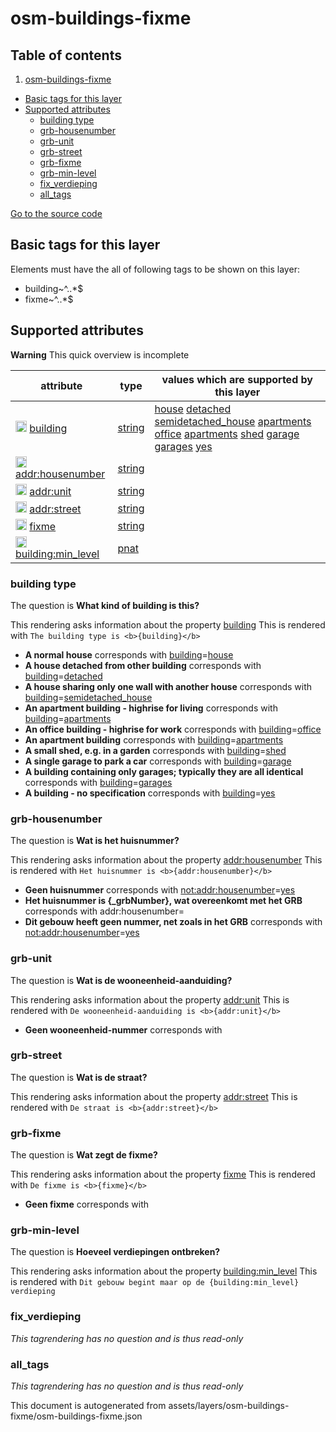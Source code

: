 

 osm-buildings-fixme 
=====================








## Table of contents

1. [osm-buildings-fixme](#osm-buildings-fixme)
  - [Basic tags for this layer](#basic-tags-for-this-layer)
  - [Supported attributes](#supported-attributes)
    + [building type](#building-type)
    + [grb-housenumber](#grb-housenumber)
    + [grb-unit](#grb-unit)
    + [grb-street](#grb-street)
    + [grb-fixme](#grb-fixme)
    + [grb-min-level](#grb-min-level)
    + [fix_verdieping](#fix_verdieping)
    + [all_tags](#all_tags)








[Go to the source code](../assets/layers/osm-buildings-fixme/osm-buildings-fixme.json)



 Basic tags for this layer 
---------------------------



Elements must have the all of following tags to be shown on this layer:



  - building~^..*$
  - fixme~^..*$




 Supported attributes 
----------------------



**Warning** This quick overview is incomplete



attribute | type | values which are supported by this layer
----------- | ------ | ------------------------------------------
[<img src='https://mapcomplete.osm.be/assets/svg/statistics.svg' height='18px'>](https://taginfo.openstreetmap.org/keys/building#values) [building](https://wiki.openstreetmap.org/wiki/Key:building) | [string](../SpecialInputElements.md#string) | [house](https://wiki.openstreetmap.org/wiki/Tag:building%3Dhouse) [detached](https://wiki.openstreetmap.org/wiki/Tag:building%3Ddetached) [semidetached_house](https://wiki.openstreetmap.org/wiki/Tag:building%3Dsemidetached_house) [apartments](https://wiki.openstreetmap.org/wiki/Tag:building%3Dapartments) [office](https://wiki.openstreetmap.org/wiki/Tag:building%3Doffice) [apartments](https://wiki.openstreetmap.org/wiki/Tag:building%3Dapartments) [shed](https://wiki.openstreetmap.org/wiki/Tag:building%3Dshed) [garage](https://wiki.openstreetmap.org/wiki/Tag:building%3Dgarage) [garages](https://wiki.openstreetmap.org/wiki/Tag:building%3Dgarages) [yes](https://wiki.openstreetmap.org/wiki/Tag:building%3Dyes)
[<img src='https://mapcomplete.osm.be/assets/svg/statistics.svg' height='18px'>](https://taginfo.openstreetmap.org/keys/addr:housenumber#values) [addr:housenumber](https://wiki.openstreetmap.org/wiki/Key:addr:housenumber) | [string](../SpecialInputElements.md#string) | [](https://wiki.openstreetmap.org/wiki/Tag:addr:housenumber%3D) [](https://wiki.openstreetmap.org/wiki/Tag:addr:housenumber%3D) [](https://wiki.openstreetmap.org/wiki/Tag:addr:housenumber%3D)
[<img src='https://mapcomplete.osm.be/assets/svg/statistics.svg' height='18px'>](https://taginfo.openstreetmap.org/keys/addr:unit#values) [addr:unit](https://wiki.openstreetmap.org/wiki/Key:addr:unit) | [string](../SpecialInputElements.md#string) | [](https://wiki.openstreetmap.org/wiki/Tag:addr:unit%3D)
[<img src='https://mapcomplete.osm.be/assets/svg/statistics.svg' height='18px'>](https://taginfo.openstreetmap.org/keys/addr:street#values) [addr:street](https://wiki.openstreetmap.org/wiki/Key:addr:street) | [string](../SpecialInputElements.md#string) | 
[<img src='https://mapcomplete.osm.be/assets/svg/statistics.svg' height='18px'>](https://taginfo.openstreetmap.org/keys/fixme#values) [fixme](https://wiki.openstreetmap.org/wiki/Key:fixme) | [string](../SpecialInputElements.md#string) | [](https://wiki.openstreetmap.org/wiki/Tag:fixme%3D)
[<img src='https://mapcomplete.osm.be/assets/svg/statistics.svg' height='18px'>](https://taginfo.openstreetmap.org/keys/building:min_level#values) [building:min_level](https://wiki.openstreetmap.org/wiki/Key:building:min_level) | [pnat](../SpecialInputElements.md#pnat) | 




### building type 



The question is **What kind of building is this?**

This rendering asks information about the property  [building](https://wiki.openstreetmap.org/wiki/Key:building) 
This is rendered with `The building type is <b>{building}</b>`



  - **A normal house** corresponds with <a href='https://wiki.openstreetmap.org/wiki/Key:building' target='_blank'>building</a>=<a href='https://wiki.openstreetmap.org/wiki/Tag:building%3Dhouse' target='_blank'>house</a>
  - **A house detached from other building** corresponds with <a href='https://wiki.openstreetmap.org/wiki/Key:building' target='_blank'>building</a>=<a href='https://wiki.openstreetmap.org/wiki/Tag:building%3Ddetached' target='_blank'>detached</a>
  - **A house sharing only one wall with another house** corresponds with <a href='https://wiki.openstreetmap.org/wiki/Key:building' target='_blank'>building</a>=<a href='https://wiki.openstreetmap.org/wiki/Tag:building%3Dsemidetached_house' target='_blank'>semidetached_house</a>
  - **An apartment building - highrise for living** corresponds with <a href='https://wiki.openstreetmap.org/wiki/Key:building' target='_blank'>building</a>=<a href='https://wiki.openstreetmap.org/wiki/Tag:building%3Dapartments' target='_blank'>apartments</a>
  - **An office building - highrise for work** corresponds with <a href='https://wiki.openstreetmap.org/wiki/Key:building' target='_blank'>building</a>=<a href='https://wiki.openstreetmap.org/wiki/Tag:building%3Doffice' target='_blank'>office</a>
  - **An apartment building** corresponds with <a href='https://wiki.openstreetmap.org/wiki/Key:building' target='_blank'>building</a>=<a href='https://wiki.openstreetmap.org/wiki/Tag:building%3Dapartments' target='_blank'>apartments</a>
  - **A small shed, e.g. in a garden** corresponds with <a href='https://wiki.openstreetmap.org/wiki/Key:building' target='_blank'>building</a>=<a href='https://wiki.openstreetmap.org/wiki/Tag:building%3Dshed' target='_blank'>shed</a>
  - **A single garage to park a car** corresponds with <a href='https://wiki.openstreetmap.org/wiki/Key:building' target='_blank'>building</a>=<a href='https://wiki.openstreetmap.org/wiki/Tag:building%3Dgarage' target='_blank'>garage</a>
  - **A building containing only garages; typically they are all identical** corresponds with <a href='https://wiki.openstreetmap.org/wiki/Key:building' target='_blank'>building</a>=<a href='https://wiki.openstreetmap.org/wiki/Tag:building%3Dgarages' target='_blank'>garages</a>
  - **A building - no specification** corresponds with <a href='https://wiki.openstreetmap.org/wiki/Key:building' target='_blank'>building</a>=<a href='https://wiki.openstreetmap.org/wiki/Tag:building%3Dyes' target='_blank'>yes</a>




### grb-housenumber 



The question is **Wat is het huisnummer?**

This rendering asks information about the property  [addr:housenumber](https://wiki.openstreetmap.org/wiki/Key:addr:housenumber) 
This is rendered with `Het huisnummer is <b>{addr:housenumber}</b>`



  - **Geen huisnummer** corresponds with <a href='https://wiki.openstreetmap.org/wiki/Key:not:addr:housenumber' target='_blank'>not:addr:housenumber</a>=<a href='https://wiki.openstreetmap.org/wiki/Tag:not:addr:housenumber%3Dyes' target='_blank'>yes</a>
  - **Het huisnummer is <b>{_grbNumber}</b>, wat overeenkomt met het GRB** corresponds with addr:housenumber=
  - **Dit gebouw heeft geen nummer, net zoals in het GRB** corresponds with <a href='https://wiki.openstreetmap.org/wiki/Key:not:addr:housenumber' target='_blank'>not:addr:housenumber</a>=<a href='https://wiki.openstreetmap.org/wiki/Tag:not:addr:housenumber%3Dyes' target='_blank'>yes</a>




### grb-unit 



The question is **Wat is de wooneenheid-aanduiding?**

This rendering asks information about the property  [addr:unit](https://wiki.openstreetmap.org/wiki/Key:addr:unit) 
This is rendered with `De wooneenheid-aanduiding is <b>{addr:unit}</b> `



  - **Geen wooneenheid-nummer** corresponds with 




### grb-street 



The question is **Wat is de straat?**

This rendering asks information about the property  [addr:street](https://wiki.openstreetmap.org/wiki/Key:addr:street) 
This is rendered with `De straat is <b>{addr:street}</b>`



### grb-fixme 



The question is **Wat zegt de fixme?**

This rendering asks information about the property  [fixme](https://wiki.openstreetmap.org/wiki/Key:fixme) 
This is rendered with `De fixme is <b>{fixme}</b>`



  - **Geen fixme** corresponds with 




### grb-min-level 



The question is **Hoeveel verdiepingen ontbreken?**

This rendering asks information about the property  [building:min_level](https://wiki.openstreetmap.org/wiki/Key:building:min_level) 
This is rendered with `Dit gebouw begint maar op de {building:min_level} verdieping`



### fix_verdieping 



_This tagrendering has no question and is thus read-only_





### all_tags 



_This tagrendering has no question and is thus read-only_

 

This document is autogenerated from assets/layers/osm-buildings-fixme/osm-buildings-fixme.json